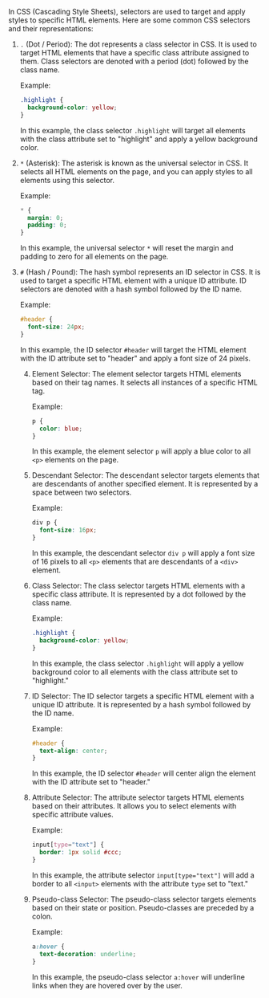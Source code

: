 In CSS (Cascading Style Sheets), selectors are used to target and apply styles to specific HTML elements. Here are some common CSS selectors and their representations:

1. `.` (Dot / Period):
   The dot represents a class selector in CSS. It is used to target HTML elements that have a specific class attribute assigned to them. Class selectors are denoted with a period (dot) followed by the class name.

   Example:
   ```css
   .highlight {
     background-color: yellow;
   }
   ```
   In this example, the class selector `.highlight` will target all elements with the class attribute set to "highlight" and apply a yellow background color.

2. `*` (Asterisk):
   The asterisk is known as the universal selector in CSS. It selects all HTML elements on the page, and you can apply styles to all elements using this selector.

   Example:
   ```css
   * {
     margin: 0;
     padding: 0;
   }
   ```
   In this example, the universal selector `*` will reset the margin and padding to zero for all elements on the page.

3. `#` (Hash / Pound):
   The hash symbol represents an ID selector in CSS. It is used to target a specific HTML element with a unique ID attribute. ID selectors are denoted with a hash symbol followed by the ID name.

   Example:
   ```css
   #header {
     font-size: 24px;
   }
   ```
   In this example, the ID selector `#header` will target the HTML element with the ID attribute set to "header" and apply a font size of 24 pixels.
  

   4. Element Selector:
      The element selector targets HTML elements based on their tag names. It selects all instances of a specific HTML tag.
   
      Example:
      ```css
      p {
        color: blue;
      }
      ```
      In this example, the element selector `p` will apply a blue color to all `<p>` elements on the page.
   
   5. Descendant Selector:
      The descendant selector targets elements that are descendants of another specified element. It is represented by a space between two selectors.
   
      Example:
      ```css
      div p {
        font-size: 16px;
      }
      ```
      In this example, the descendant selector `div p` will apply a font size of 16 pixels to all `<p>` elements that are descendants of a `<div>` element.
   
   6. Class Selector:
      The class selector targets HTML elements with a specific class attribute. It is represented by a dot followed by the class name.
   
      Example:
      ```css
      .highlight {
        background-color: yellow;
      }
      ```
      In this example, the class selector `.highlight` will apply a yellow background color to all elements with the class attribute set to "highlight."
   
   7. ID Selector:
      The ID selector targets a specific HTML element with a unique ID attribute. It is represented by a hash symbol followed by the ID name.
   
      Example:
      ```css
      #header {
        text-align: center;
      }
      ```
      In this example, the ID selector `#header` will center align the element with the ID attribute set to "header."
   
   5. Attribute Selector:
      The attribute selector targets HTML elements based on their attributes. It allows you to select elements with specific attribute values.
   
      Example:
      ```css
      input[type="text"] {
        border: 1px solid #ccc;
      }
      ```
      In this example, the attribute selector `input[type="text"]` will add a border to all `<input>` elements with the attribute `type` set to "text."
   
   8. Pseudo-class Selector:
      The pseudo-class selector targets elements based on their state or position. Pseudo-classes are preceded by a colon.
   
      Example:
      ```css
      a:hover {
        text-decoration: underline;
      }
      ```
      In this example, the pseudo-class selector `a:hover` will underline links when they are hovered over by the user.
   
  <!-- CODE CREATER BY WARDIER -->